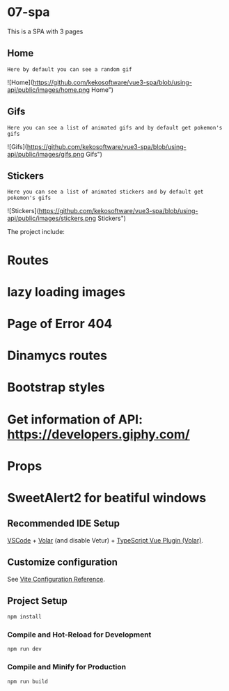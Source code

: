 # 07-spa
This is a SPA with 3 pages
## Home
    Here by default you can see a random gif
![Home](https://github.com/kekosoftware/vue3-spa/blob/using-api/public/images/home.png Home")
## Gifs
    Here you can see a list of animated gifs and by default get pokemon's gifs
![Gifs](https://github.com/kekosoftware/vue3-spa/blob/using-api/public/images/gifs.png Gifs")
## Stickers
    Here you can see a list of animated stickers and by default get pokemon's gifs
![Stickers](https://github.com/kekosoftware/vue3-spa/blob/using-api/public/images/stickers.png Stickers")

The project include:
 # Routes
 # lazy loading images
 # Page of Error 404
 # Dinamycs routes
 # Bootstrap styles
 # Get information of API: https://developers.giphy.com/
 # Props
 # SweetAlert2 for beatiful windows


## Recommended IDE Setup

[VSCode](https://code.visualstudio.com/) + [Volar](https://marketplace.visualstudio.com/items?itemName=Vue.volar) (and disable Vetur) + [TypeScript Vue Plugin (Volar)](https://marketplace.visualstudio.com/items?itemName=Vue.vscode-typescript-vue-plugin).

## Customize configuration

See [Vite Configuration Reference](https://vitejs.dev/config/).

## Project Setup

```sh
npm install
```

### Compile and Hot-Reload for Development

```sh
npm run dev
```

### Compile and Minify for Production

```sh
npm run build
```
